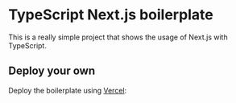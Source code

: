 # TypeScript Next.js boilerplate

This is a really simple project that shows the usage of Next.js with TypeScript.

## Deploy your own

Deploy the boilerplate using [Vercel](https://vercel.com):
